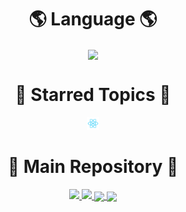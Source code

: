 
<div align="center" id="top">
  <h1>🌎 Language 🌎</h1>
  <a align="center">
    <img align="center" src="https://github-readme-stats.vercel.app/api/top-langs/?username=AndyFreeeeman&hide=jupyter%20notebook&theme=merko" />
  </a>
</div>

<div align="center" id="top">
  <h1>🔬 Starred Topics 🔬</h1>

  <code><img height="20" alt="react" src="https://raw.githubusercontent.com/github/explore/80688e429a7d4ef2fca1e82350fe8e3517d3494d/topics/react/react.png"></code>
  
</div>

<div align="center" id="top">
  <h1>📌 Main Repository 📌</h1>
  
<a align="center" href="https://github.com/AndyFreeeeman/ITRI_OpenCV">
  <img src="https://github-readme-stats.vercel.app/api/pin/?username=AndyFreeeeman&repo=ITRI_OpenCV&theme=gruvbox" />
</a>
<a align="center" href="https://github.com/AndyFreeeeman/Reinforcement_Learning">
  <img src="https://github-readme-stats.vercel.app/api/pin/?username=AndyFreeeeman&repo=Reinforcement_Learning&theme=gruvbox" />
</a>
<a href="https://github.com/AndyFreeeeman/OpenCV_Image_Processing">
  <img align="center" src="https://github-readme-stats.vercel.app/api/pin/?username=AndyFreeeeman&repo=OpenCV_Image_Processing&theme=gruvbox" />
</a>
<a href="https://github.com/AndyFreeeeman/C-mean_Clustering">
  <img align="center" src="https://github-readme-stats.vercel.app/api/pin/?username=AndyFreeeeman&repo=C-mean_Clustering&theme=gruvbox" />
</a>

</div>

